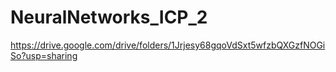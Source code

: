 # NeuralNetworks_ICP_2
https://drive.google.com/drive/folders/1Jrjesy68gqoVdSxt5wfzbQXGzfNOGiSo?usp=sharing
